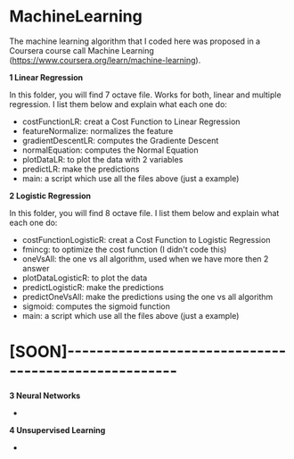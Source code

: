 # MachineLearning

The machine learning algorithm that I coded here was proposed in a Coursera course call Machine Learning (https://www.coursera.org/learn/machine-learning).

**1 Linear Regression**

In this folder, you will find 7 octave file. Works for both, linear and multiple regression. I list them below and explain what each one do:
<ul>
  <li>costFunctionLR: creat a Cost Function to Linear Regression </li>
<li>featureNormalize: normalizes the feature</li>
<li>gradientDescentLR: computes the Gradiente Descent</li>
<li>normalEquation: computes the Normal Equation</li>
<li>plotDataLR: to plot the data with 2 variables</li>
<li>predictLR: make the predictions</li>
<li>main: a script which use all the files above (just a example)</li>
</ul>

**2 Logistic Regression**

In this folder, you will find 8 octave file. I list them below and explain what each one do:
<ul>
<li>costFunctionLogisticR: creat a Cost Function to Logistic Regression </li>
<li>fmincg: to optimize the cost function (I didn't code this)</li>
<li>oneVsAll: the one vs all algorithm, used when we have more then 2 answer</li>
<li>plotDataLogisticR: to plot the data</li>
<li>predictLogisticR: make the predictions</li>
<li>predictOneVsAll: make the predictions using the one vs all algorithm</li>
<li>sigmoid: computes the sigmoid function</li>
<li>main: a script which use all the files above (just a example)</li>
</ul>

# [SOON]-----------------------------------------------------

**3 Neural Networks**

<ul> 
  <li></li>
</ul>

**4 Unsupervised Learning**

<ul> 
  <li></li>
</ul>
